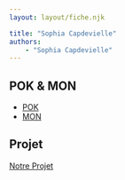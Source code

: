 ```yaml
---
layout: layout/fiche.njk

title: "Sophia Capdevielle"
authors:
    - "Sophia Capdevielle"
---
```



## POK & MON

- [POK](./pok)
- [MON](./mon)

## Projet

[Notre Projet](../../20XX-20YY/_projets/notre-projet)
